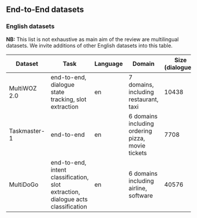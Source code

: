 ## End-to-End datasets

### English datasets

**NB:** This list is not exhaustive as main aim of the review are multilingual datasets.  We invite additions of other English datasets into this table.

| Dataset      | Task                                                                             | Language | Domain                                              | Size (dialogues) | Comments      | Paper | Dataset |
|--------------|----------------------------------------------------------------------------------|----------|-----------------------------------------------------|------------------|---------------|-------|---------|
| MultiWOZ 2.0    | end-to-end, dialogue state tracking, slot extraction                             | en       | 7 domains, including  restaurant, taxi              | 10438            | H2H           |  [Budzianowski et al.,  2018](https://arxiv.org/abs/1810.00278)    |    [Dataset](http://dialogue.mi.eng.cam.ac.uk/index.php/corpus/)     |
| Taskmaster-1 | end-to-end                                                                       | en       | 6 domains  including ordering pizza,  movie tickets | 7708             | Self-dialogue |   [Byrne et al., 2019](https://arxiv.org/abs/1909.05358)    |    [Dataset](https://research.google/tools/datasets/taskmaster-1/)     |
| MultiDoGo    | end-to-end, intent classification, slot extraction, dialogue acts classification | en       | 6 domains  including airline,  software             | 40576            | H2H           |   [Peskov et al., 2019](https://www.aclweb.org/anthology/D19-1460/)    |   [Dataset](https://github.com/awslabs/multi-domain-goal-oriented-dialogues-dataset)      |